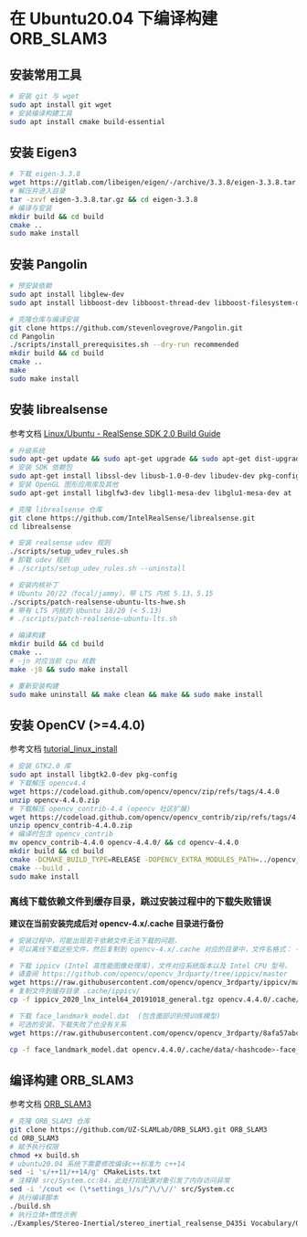 
# 在 Ubuntu20.04 下编译构建 ORB_SLAM3

## 安装常用工具

```bash
# 安装 git 与 wget 
sudo apt install git wget
# 安装编译构建工具
sudo apt install cmake build-essential
```

## 安装 Eigen3

```bash
# 下载 eigen-3.3.8
wget https://gitlab.com/libeigen/eigen/-/archive/3.3.8/eigen-3.3.8.tar.gz
# 解压并进入目录
tar -zxvf eigen-3.3.8.tar.gz && cd eigen-3.3.8
# 编译与安装
mkdir build && cd build
cmake ..
sudo make install
```

## 安装 Pangolin

```bash
# 预安装依赖
sudo apt install libglew-dev
sudo apt install libboost-dev libboost-thread-dev libboost-filesystem-dev libeigen3-dev

# 克隆仓库与编译安装
git clone https://github.com/stevenlovegrove/Pangolin.git
cd Pangolin
./scripts/install_prerequisites.sh --dry-run recommended
mkdir build && cd build
cmake ..
make
sudo make install
```

## 安装 librealsense

参考文档 [Linux/Ubuntu - RealSense SDK 2.0 Build Guide](https://dev.intelrealsense.com/docs/compiling-librealsense-for-linux-ubuntu-guide)

```bash
# 升级系统
sudo apt-get update && sudo apt-get upgrade && sudo apt-get dist-upgrade
# 安装 SDK 依赖包
sudo apt-get install libssl-dev libusb-1.0-0-dev libudev-dev pkg-config libgtk-3-dev
# 安装 OpenGL 图形应用库及其他
sudo apt-get install libglfw3-dev libgl1-mesa-dev libglu1-mesa-dev at

# 克隆 librealsense 仓库
git clone https://github.com/IntelRealSense/librealsense.git
cd librealsense

# 安装 realsense udev 规则
./scripts/setup_udev_rules.sh
# 卸载 udev 规则
# ./scripts/setup_udev_rules.sh --uninstall

# 安装内核补丁
# Ubuntu 20/22（focal/jammy），带 LTS 内核 5.13、5.15
./scripts/patch-realsense-ubuntu-lts-hwe.sh
# 带有 LTS 内核的 Ubuntu 18/20 (< 5.13)  
# ./scripts/patch-realsense-ubuntu-lts.sh

# 编译构建
mkdir build && cd build
cmake ..
# -jn 对应当前 cpu 核数 
make -j8 && sudo make install

# 重新安装构建
sudo make uninstall && make clean && make && sudo make install
```

## 安装 OpenCV  (>=4.4.0)

参考文档 [tutorial_linux_install](https://docs.opencv.org/4.x/d7/d9f/tutorial_linux_install.html)

```bash
# 安装 GTK2.0 库
sudo apt install libgtk2.0-dev pkg-config
# 下载解压 opencv4.4
wget https://codeload.github.com/opencv/opencv/zip/refs/tags/4.4.0
unzip opencv-4.4.0.zip
# 下载解压 opencv_contrib-4.4 (opencv 社区扩展)
wget https://codeload.github.com/opencv/opencv_contrib/zip/refs/tags/4.4.0
unzip opencv_contrib-4.4.0.zip
# 编译时包含 opencv_contrib
mv opencv_contrib-4.4.0 opencv-4.4.0/ && cd opencv-4.4.0
mkdir build && cd build
cmake -DCMAKE_BUILD_TYPE=RELEASE -DOPENCV_EXTRA_MODULES_PATH=../opencv_contrib-4.4.0/modules ..
cmake --build .
sudo make install
```

### 离线下载依赖文件到缓存目录，跳过安装过程中的下载失败错误

**建议在当前安装完成后对 opencv-4.x/.cache 目录进行备份**

```bash
# 安装过程中，可能出现若干依赖文件无法下载的问题，
# 可以离线下载这些文件，然后复制到 opencv-4.x/.cache 对应的目录中，文件名格式： <hashcode>-<filename.ext>

# 下载 ippicv (Intel 高性能图像处理库)，文件对应系统版本以及 Intel CPU 型号，
# 请查阅 https://github.com/opencv/opencv_3rdparty/tree/ippicv/master
wget https://raw.githubusercontent.com/opencv/opencv_3rdparty/ippicv/master_20191018/ippicv/ippicv_2020_lnx_intel64_20191018_general.tgz
# 复制文件到缓存目录 .cache/ippicv/
cp -f ippicv_2020_lnx_intel64_20191018_general.tgz opencv.4.4.0/.cache/ippicv/<hashcode>-ippicv_2020_lnx_intel64_20191018_general.tgz

# 下载 face_landmark_model.dat  (包含面部识别预训练模型)
# 可选的安装，下载失败了也没有关系
wget https://raw.githubusercontent.com/opencv/opencv_3rdparty/8afa57abc8229d611c4937165d20e2a2d9fc5a12/face_landmark_model.dat

cp -f face_landmark_model.dat opencv.4.4.0/.cache/data/<hashcode>-face_landmark_model.dat
```


## 编译构建 ORB_SLAM3

参考文档 [ORB_SLAM3](https://github.com/UZ-SLAMLab/ORB_SLAM3)

```bash
# 克隆 ORB_SLAM3 仓库
git clone https://github.com/UZ-SLAMLab/ORB_SLAM3.git ORB_SLAM3
cd ORB_SLAM3
# 赋予执行权限
chmod +x build.sh
# ubuntu20.04 系统下需要修改编译c++标准为 c++14
sed -i 's/++11/++14/g' CMakeLists.txt
# 注释掉 src/System.cc:84，此处打印配置对象引发了内存访问异常
sed -i '/cout << (\*settings_)/s/^/\/\//' src/System.cc
# 执行编译脚本
./build.sh
# 执行立体+惯性示例
./Examples/Stereo-Inertial/stereo_inertial_realsense_D435i Vocabulary/ORBvoc.txt ./Examples/Stereo-Inertial/RealSense_D435i.yaml
```
